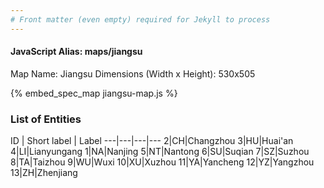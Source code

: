 ```yaml
---
# Front matter (even empty) required for Jekyll to process
---
```


#### JavaScript Alias: maps/jiangsu

Map Name: Jiangsu
Dimensions (Width x Height): 530x505



{% embed_spec_map jiangsu-map.js %}

### List of Entities

ID | Short label | Label
---|---|---|---
2|CH|Changzhou
3|HU|Huai'an
4|LI|Lianyungang
1|NA|Nanjing
5|NT|Nantong
6|SU|Suqian
7|SZ|Suzhou
8|TA|Taizhou
9|WU|Wuxi
10|XU|Xuzhou
11|YA|Yancheng
12|YZ|Yangzhou
13|ZH|Zhenjiang

